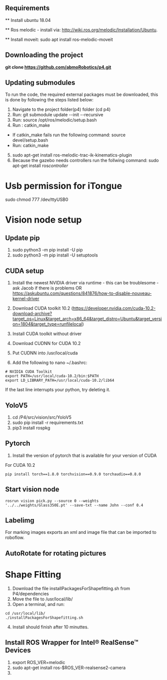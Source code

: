 ## Requirements
** Install ubuntu 18.04

** Ros melodic - install via: http://wiki.ros.org/melodic/Installation/Ubuntu.

** Install moveit: sudo apt install ros-melodic-moveit
## Downloading the project
**git clone https://github.com/abmoRobotics/p4.git**
## Updating submodules
To run the code, the required external packages must be downloaded, this is done by following the steps listed below:
1. Navigate to the project folder(p4) folder (cd p4)
2. Run: git submodule update --init --recursive
3. Run: source /opt/ros/melodic/setup.bash
4. Run : catkin_make
  - If catkin_make fails run the following command: source devel/setup.bash
  - Run: catkin_make
5. sudo apt-get install ros-melodic-trac-ik-kinematics-plugin
6. Because the gazebo needs controllers run the follwing command: sudo apt-get install ros*controller*


# Usb permission for iTongue
sudo chmod 777 /dev/ttyUSB0


# Vision node setup

## Update pip
1. sudo python3 -m pip install -U pip
2. sudo python3 -m pip install -U setuptools

## CUDA setup

1. Install the newest NVIDIA driver via runtime - this can be troublesome - ask Jacob if there is problems OR https://askubuntu.com/questions/841876/how-to-disable-nouveau-kernel-driver

2. Download CUDA toolkit 10.2 (https://developer.nvidia.com/cuda-10.2-download-archive?target_os=Linux&target_arch=x86_64&target_distro=Ubuntu&target_version=1804&target_type=runfilelocal)
3. Install CUDA toolkit without driver
4. Download CUDNN for CUDA 10.2
5. Put CUDNN into /usr/local/cuda

6. Add the following to nano ~/.bashrc:
```
# NVIDIA CUDA Toolkit
export PATH=/usr/local/cuda-10.2/bin:$PATH
export LD_LIBRARY_PATH=/usr/local/cuda-10.2/lib64
```

If the last line interrupts your python, try deleting it.

## YoloV5
1. cd /P4/src/vision/src/YoloV5
2. sudo pip install -r requirements.txt
3. pip3 install rospkg

## Pytorch
1. Install the version of pytorch that is available for your version of CUDA

For CUDA 10.2
```
pip install torch==1.8.0 torchvision==0.9.0 torchaudio==0.8.0
```

## Start vision node 
```
rosrun vision pick.py --source 0 --weights '../../weights/Glass350E.pt' --save-txt --name John --conf 0.4
```
## Labelimg
For marking images
exports an xml and image file that can be imported to roboflow.

## AutoRotate for rotating pictures

# Shape Fitting
1. Download the file installPackagesForShapefitting.sh from P4/dependencies
2. Move the file to /usr/local/lib/
3. Open a terminal, and run:
```
cd /usr/local/lib/
./installPackagesForShapefitting.sh
```
4. Install should finish after 10 minuttes.

## Install ROS Wrapper for Intel® RealSense™ Devices 
1. export ROS_VER=melodic 
2. sudo apt-get install ros-$ROS_VER-realsense2-camera
3. 
